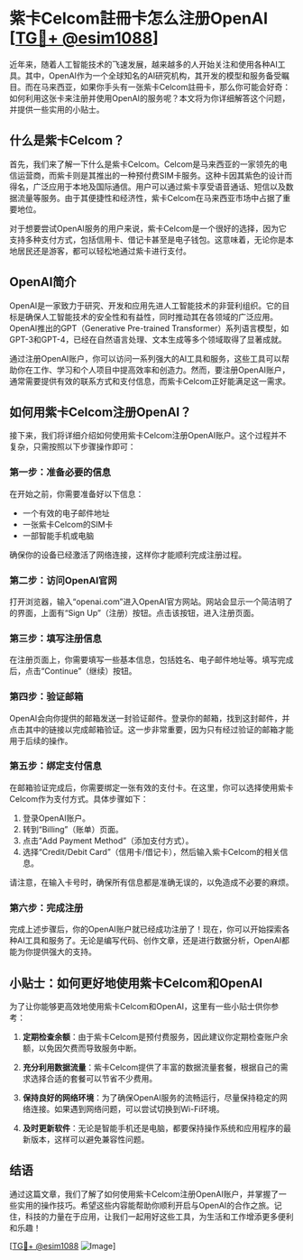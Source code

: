 # 紫卡Celcom註冊卡怎么注册OpenAI [[TG💪+ @esim1088](https://t.me/s/esim1088)]

近年来，随着人工智能技术的飞速发展，越来越多的人开始关注和使用各种AI工具。其中，OpenAI作为一个全球知名的AI研究机构，其开发的模型和服务备受瞩目。而在马来西亚，如果你手头有一张紫卡Celcom註冊卡，那么你可能会好奇：如何利用这张卡来注册并使用OpenAI的服务呢？本文将为你详细解答这个问题，并提供一些实用的小贴士。

## 什么是紫卡Celcom？

首先，我们来了解一下什么是紫卡Celcom。Celcom是马来西亚的一家领先的电信运营商，而紫卡则是其推出的一种预付费SIM卡服务。这种卡因其紫色的设计而得名，广泛应用于本地及国际通信。用户可以通过紫卡享受语音通话、短信以及数据流量等服务。由于其便捷性和经济性，紫卡Celcom在马来西亚市场中占据了重要地位。

对于想要尝试OpenAI服务的用户来说，紫卡Celcom是一个很好的选择，因为它支持多种支付方式，包括信用卡、借记卡甚至是电子钱包。这意味着，无论你是本地居民还是游客，都可以轻松地通过紫卡进行支付。

## OpenAI简介

OpenAI是一家致力于研究、开发和应用先进人工智能技术的非营利组织。它的目标是确保人工智能技术的安全性和有益性，同时推动其在各领域的广泛应用。OpenAI推出的GPT（Generative Pre-trained Transformer）系列语言模型，如GPT-3和GPT-4，已经在自然语言处理、文本生成等多个领域取得了显著成就。

通过注册OpenAI账户，你可以访问一系列强大的AI工具和服务，这些工具可以帮助你在工作、学习和个人项目中提高效率和创造力。然而，要注册OpenAI账户，通常需要提供有效的联系方式和支付信息，而紫卡Celcom正好能满足这一需求。

## 如何用紫卡Celcom注册OpenAI？

接下来，我们将详细介绍如何使用紫卡Celcom注册OpenAI账户。这个过程并不复杂，只需按照以下步骤操作即可：

### 第一步：准备必要的信息

在开始之前，你需要准备好以下信息：
- 一个有效的电子邮件地址
- 一张紫卡Celcom的SIM卡
- 一部智能手机或电脑

确保你的设备已经激活了网络连接，这样你才能顺利完成注册过程。

### 第二步：访问OpenAI官网

打开浏览器，输入“openai.com”进入OpenAI官方网站。网站会显示一个简洁明了的界面，上面有“Sign Up”（注册）按钮。点击该按钮，进入注册页面。

### 第三步：填写注册信息

在注册页面上，你需要填写一些基本信息，包括姓名、电子邮件地址等。填写完成后，点击“Continue”（继续）按钮。

### 第四步：验证邮箱

OpenAI会向你提供的邮箱发送一封验证邮件。登录你的邮箱，找到这封邮件，并点击其中的链接以完成邮箱验证。这一步非常重要，因为只有经过验证的邮箱才能用于后续的操作。

### 第五步：绑定支付信息

在邮箱验证完成后，你需要绑定一张有效的支付卡。在这里，你可以选择使用紫卡Celcom作为支付方式。具体步骤如下：
1. 登录OpenAI账户。
2. 转到“Billing”（账单）页面。
3. 点击“Add Payment Method”（添加支付方式）。
4. 选择“Credit/Debit Card”（信用卡/借记卡），然后输入紫卡Celcom的相关信息。

请注意，在输入卡号时，确保所有信息都是准确无误的，以免造成不必要的麻烦。

### 第六步：完成注册

完成上述步骤后，你的OpenAI账户就已经成功注册了！现在，你可以开始探索各种AI工具和服务了。无论是编写代码、创作文章，还是进行数据分析，OpenAI都能为你提供强大的支持。

## 小贴士：如何更好地使用紫卡Celcom和OpenAI

为了让你能够更高效地使用紫卡Celcom和OpenAI，这里有一些小贴士供你参考：

1. **定期检查余额**：由于紫卡Celcom是预付费服务，因此建议你定期检查账户余额，以免因欠费而导致服务中断。
   
2. **充分利用数据流量**：紫卡Celcom提供了丰富的数据流量套餐，根据自己的需求选择合适的套餐可以节省不少费用。

3. **保持良好的网络环境**：为了确保OpenAI服务的流畅运行，尽量保持稳定的网络连接。如果遇到网络问题，可以尝试切换到Wi-Fi环境。

4. **及时更新软件**：无论是智能手机还是电脑，都要保持操作系统和应用程序的最新版本，这样可以避免兼容性问题。

## 结语

通过这篇文章，我们了解了如何使用紫卡Celcom注册OpenAI账户，并掌握了一些实用的操作技巧。希望这些内容能帮助你顺利开启与OpenAI的合作之旅。记住，科技的力量在于应用，让我们一起用好这些工具，为生活和工作增添更多便利和乐趣！

[[TG💪+ @esim1088](https://t.me/s/esim1088) ![Image](https://i.postimg.cc/4NQfJmqS/Snipaste-2025-05-13-00-14-12.png)]